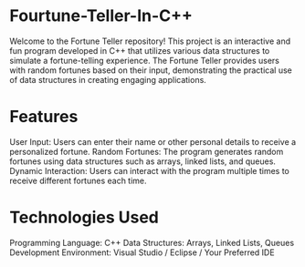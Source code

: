# Fourtune-Teller-In-C++
Welcome to the Fortune Teller repository! This project is an interactive and fun program developed in C++ that utilizes various data structures to simulate a fortune-telling experience. The Fortune Teller provides users with random fortunes based on their input, demonstrating the practical use of data structures in creating engaging applications.

# Features
User Input: Users can enter their name or other personal details to receive a personalized fortune.
Random Fortunes: The program generates random fortunes using data structures such as arrays, linked lists, and queues.
Dynamic Interaction: Users can interact with the program multiple times to receive different fortunes each time.

# Technologies Used
Programming Language: C++
Data Structures: Arrays, Linked Lists, Queues
Development Environment: Visual Studio / Eclipse / Your Preferred IDE
